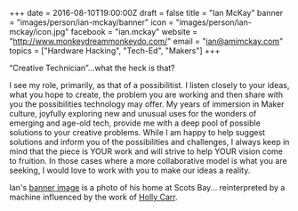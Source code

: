 +++
date = 2016-08-10T19:00:00Z
draft = false
title = "Ian McKay"
banner = "images/person/ian-mckay/banner"
icon = "images/person/ian-mckay/icon.jpg"
facebook = "ian.mckay"
website = "http://www.monkeydreammonkeydo.com/"
email = "ian@amimckay.com"
topics = ["Hardware Hacking", "Tech-Ed", "Makers"]
+++

“Creative Technician”...what the heck is that?

I see my role, primarily, as that of a possibilitist. I listen closely to your ideas, what you hope to create, the problem you are working and then share with you the possibilities technology may offer. My years of immersion in Maker culture, joyfully exploring new and unusual uses for the wonders of emerging and age-old tech, provide me with a deep pool of possible solutions to your creative problems. While I am happy to help suggest solutions and inform you of the possibilities and challenges, I always keep in mind that the piece is YOUR work and will strive to help YOUR vision come to fruition. In those cases where a more collaborative model is what you are seeking, I would love to work with you to make our ideas a reality.

Ian's [banner image](http://deepdreamgenerator.com/ddream/56b79f0b2d) is a photo of his home at Scots Bay... reinterpreted by a machine influenced by the work of [Holly Carr](http://hollycarr.weebly.com/).
